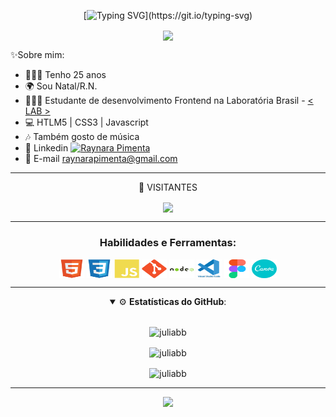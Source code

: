 <div align="center"> 
    
[![Typing SVG](https://readme-typing-svg.herokuapp.com?font=&duration=5100&color=2AF7BC&center=true&vCenter=true&multiline=true&width=500&height=60&lines=OI%2C+MEU+NOME+%C3%89+RAYNARA+PIMENTA;BEM+VINDA(O)+AO+MEU+GITHUB+(%E2%97%8F'%E2%97%A1'%E2%97%8F)++)](https://git.io/typing-svg)
<p align="center"><img align="center" width="150" src="https://user-images.githubusercontent.com/97410639/163209397-21b6016d-26a2-4dea-a7ed-7aaa4987f59e.png" /></p> 
  
</div>

✨Sobre mim:

- 🙆🏽‍♂️ Tenho 25 anos
- 🌍 Sou Natal/R.N.
- 👩🏽‍💻 Estudante de desenvolvimento Frontend na Laboratória Brasil -  [ < LAB > ](https://pages.github.com/)
- 💻 HTLM5 | CSS3 | Javascript 
- 🎶 Também gosto de música 
- 📱 Linkedin <a  align="center" href="https://www.linkedin.com/in/raynara-pimenta/" target="blank"><img src="https://img.shields.io/badge/LinkedIn-0077B5?style=for-the-badge&logo=linkedin&logoColor=white" alt="Raynara Pimenta"></a> 
- 📧 E-mail raynarapimenta@gmail.com 

---

<div>
<p align= "center"> 👥 VISITANTES</p> 
<p align="center"><img align="center" src="https://profile-counter.glitch.me/{RaynaraPimenta}/count.svg" /></p> 

---

<h3 align="center"><b>Habilidades e Ferramentas:</b></h3>

<div style="display: inline_block" align="center">

  <img align="center"  alt="HTML" height="30" width="40" src="https://raw.githubusercontent.com/devicons/devicon/master/icons/html5/html5-original.svg">
  <img align="center"  alt="CSS" height="30" width="40" src="https://raw.githubusercontent.com/devicons/devicon/master/icons/css3/css3-original.svg">  
  <img align="center"  alt="JavaScript" height="30" width="40" src="https://raw.githubusercontent.com/devicons/devicon/master/icons/javascript/javascript-plain.svg">
  <img align="center"  alt="Git" height="30" width="40" src="https://raw.githubusercontent.com/devicons/devicon/master/icons/git/git-original.svg">
  <img align="center" alt="Node.js" height="30" width="40"     src="https://raw.githubusercontent.com/devicons/devicon/2ae2a900d2f041da66e950e4d48052658d850630/icons/nodejs/nodejs-original-wordmark.svg"> 
  <img align="center" alt="Visual Code" height="30" width="40" src="https://raw.githubusercontent.com/devicons/devicon/2ae2a900d2f041da66e950e4d48052658d850630/icons/vscode/vscode-original-wordmark.svg">  
  <img align="center"  alt="Figma" height="30" width="40" src="https://raw.githubusercontent.com/devicons/devicon/master/icons/figma/figma-original.svg">
  <img align="center" alt="Canva" height="30" width="40" src="https://raw.githubusercontent.com/devicons/devicon/2ae2a900d2f041da66e950e4d48052658d850630/icons/canva/canva-original.svg"> 
</div>

---

<details open align="center">
  <br>
    <summary>⚙ <b>Estatísticas do GitHub</b>: </summary>
<p align="center"><img align="center" src="https://github-readme-stats.vercel.app/api/top-langs?username=juliabb&show_icons=true&locale=pt-br&layout=compact&theme=tokyonight" alt="juliabb" width="495"/></p>

<p align="center"><img align="center" src="https://github-readme-stats.vercel.app/api?username=RaynaraPimenta&show_icons=true&locale=pt-br&theme=radical" alt="juliabb" /></p>

<p align="center"><img align="center" src="https://github-readme-streak-stats.herokuapp.com/?user=juliabb&theme=tokyonight" alt="juliabb" /></p>

---
  
 ![](https://github.com/RaynaraPimenta/snk/raw/output/github-contribution-grid-snake.svg)
